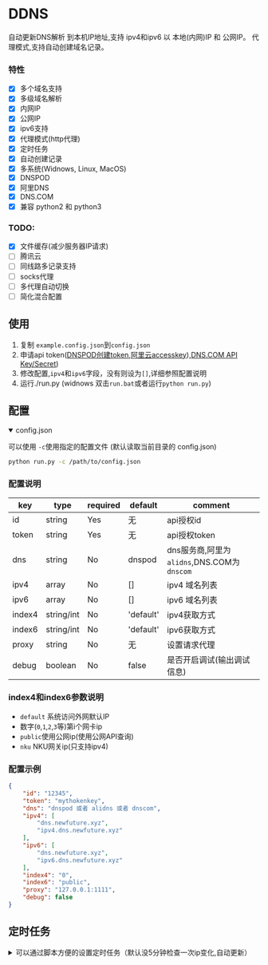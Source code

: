 DDNS
===================
自动更新DNS解析 到本机IP地址,支持 ipv4和ipv6 以 本地(内网)IP 和 公网IP。
代理模式,支持自动创建域名记录。

### 特性

* [x] 多个域名支持
* [x] 多级域名解析
* [x] 内网IP
* [x] 公网IP
* [x] ipv6支持
* [x] 代理模式(http代理)
* [x] 定时任务
* [x] 自动创建记录
* [x] 多系统(Widnows, Linux, MacOS)
* [x] DNSPOD
* [x] 阿里DNS
* [x] DNS.COM
* [x] 兼容 python2 和 python3

### TODO:
* [x] 文件缓存(减少服务器IP请求)
* [ ] 腾讯云
* [ ] 同线路多记录支持
* [ ] socks代理
* [ ] 多代理自动切换
* [ ] 简化混合配置

## 使用
1. 复制 `example.config.json`到`config.json`
2. 申请api token([DNSPOD创建token](https://support.dnspod.cn/Kb/showarticle/tsid/227/),[阿里云accesskey](https://help.aliyun.com/knowledge_detail/38738.html)),[DNS.COM API Key/Secret](https://www.dns.com/member/apiSet))
3. 修改配置,`ipv4`和`ipv6`字段，没有则设为`[]`,详细参照配置说明
4. 运行./run.py (widnows 双击`run.bat`或者运行`python run.py`)

## 配置

<details open>
<summary> config.json</summary>

可以使用 `-c`使用指定的配置文件 (默认读取当前目录的 config.json)
```bash
python run.py -c /path/to/config.json 
```

### 配置说明

| key  | type |  required |default |  comment|
| ------| ------- | --------- | ---- | ----------- | 
| id | string |  Yes | 无 | api授权id |
| token | string | Yes | 无 | api授权token | 
| dns | string | No | dnspod | dns服务商,阿里为`alidns`,DNS.COM为`dnscom` | 
| ipv4 | array | No | [] | ipv4 域名列表 |
| ipv6 | array | No | [] | ipv6 域名列表 |
| index4 | string/int | No | 'default'| ipv4获取方式 |
| index6 | string/int | No | 'default'| ipv6获取方式 |
| proxy | string | No | 无 | 设置请求代理 |
| debug | boolean | No | false | 是否开启调试(输出调试信息) |

### index4和index6参数说明
* `default` 系统访问外网默认IP
* 数字(`0`,`1`,`2`,`3`等)第i个网卡ip
* `public`使用公网ip(使用公网API查询)
* `nku` NKU网关ip(只支持ipv4)

### 配置示例
```json
{
	"id": "12345",
	"token": "mythokenkey",
	"dns": "dnspod 或者 alidns 或者 dnscom",
	"ipv4": [
		"dns.newfuture.xyz",
		"ipv4.dns.newfuture.xyz"
	],
	"ipv6": [
		"dns.newfuture.xyz",
		"ipv6.dns.newfuture.xyz"
	],
	"index4": "0",
	"index6": "public",
	"proxy": "127.0.0.1:1111",
	"debug": false
}
```
</details>


## 定时任务
<details>
<summary>可以通过脚本方便的设置定时任务（默认没5分钟检查一次ip变化,自动更新）</summary>

### windows
**需要已经安装python**
* 以当前用户身份运行定时任务,双击或者运行`task.bat` (执行时会闪黑框)
* 以系统身份运行定时任务,右键"以管理员身份运行"`task.bat`(或者在管理员命令行中运行)

### linux
运行 `sudo ./task.sh`

</details>
